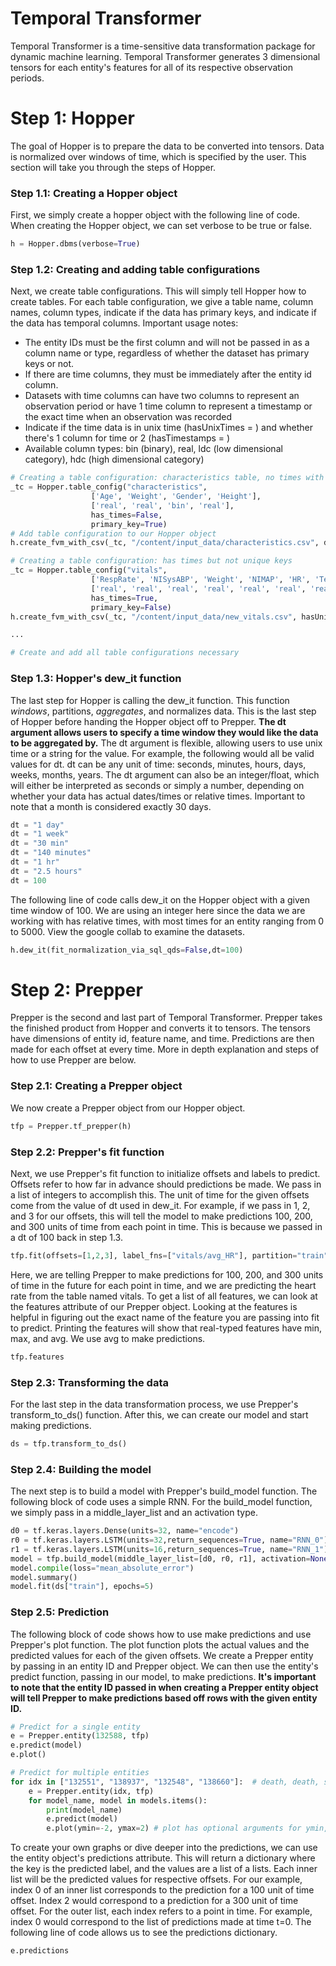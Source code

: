 # Temporal Transformer

Temporal Transformer is a time-sensitive data transformation package for dynamic machine learning. Temporal Transformer generates 3 dimensional tensors for each entity's features for all of its respective observation periods.

# Step 1: Hopper

The goal of Hopper is to prepare the data to be converted into tensors. Data is normalized over windows of time, which is specified by the user. This section will take you through the steps of Hopper.

### Step 1.1: Creating a Hopper object

First, we simply create a hopper object with the following line of code. When creating the Hopper object, we can set verbose to be true or false.
```python
h = Hopper.dbms(verbose=True)
```

### Step 1.2: Creating and adding table configurations

Next, we create table configurations. This will simply tell Hopper how to create tables. For each table configuration, we give a table name, column names, column types, indicate if the data has primary keys, and indicate if the data has temporal columns.
Important usage notes:
* The entity IDs must be the first column and will not be passed in as a column name or type, regardless of whether the dataset has primary keys or not.
* If there are time columns, they must be immediately after the entity id column.
* Datasets with time columns can have two columns to represent an observation period or have 1 time column to represent a timestamp or the exact time when an observation was recorded
* Indicate if the time data is in unix time (hasUnixTimes = ) and whether there's 1 column for time or 2 (hasTimestamps = )
* Available column types: bin (binary), real, ldc (low dimensional category), hdc (high dimensional category)

```python
# Creating a table configuration: characteristics table, no times with unique keys
_tc = Hopper.table_config("characteristics", 
                  ['Age', 'Weight', 'Gender', 'Height'], 
                  ['real', 'real', 'bin', 'real'],
                  has_times=False,
                  primary_key=True)
# Add table configuration to our Hopper object
h.create_fvm_with_csv(_tc, "/content/input_data/characteristics.csv", delimiter=',')

# Creating a table configuration: has times but not unique keys
_tc = Hopper.table_config("vitals", 
                  ['RespRate', 'NISysABP', 'Weight', 'NIMAP', 'HR', 'Temp', 'MAP', 'DiasABP', 'NIDiasABP', 'SysABP'], 
                  ['real', 'real', 'real', 'real', 'real', 'real', 'real', 'real', 'real', 'real'],
                  has_times=True,
                  primary_key=False)
h.create_fvm_with_csv(_tc, "/content/input_data/new_vitals.csv", hasUnixTimes=True, hasTimestamps=True, delimiter=',')

...

# Create and add all table configurations necessary

```

### Step 1.3: Hopper's dew_it function

The last step for Hopper is calling the dew_it function. This function *windows*, partitions, *aggregates*, and normalizes data. This is the last step of Hopper before handing the Hopper object off to Prepper. **The dt argument allows users to specify a time window they would like the data to be aggregated by.** The dt argument is flexible, allowing users to use unix time or a string for the value. For example, the following would all be valid values for dt. dt can be any unit of time: seconds, minutes, hours, days, weeks, months, years. The dt argument can also be an integer/float, which will either be interpreted as seconds or simply a number, depending on whether your data has actual dates/times or relative times. Important to note that a month is considered exactly 30 days.
```python
dt = "1 day"
dt = "1 week"
dt = "30 min"
dt = "140 minutes"
dt = "1 hr"
dt = "2.5 hours"
dt = 100
```
The following line of code calls dew_it on the Hopper object with a given time window of 100. We are using an integer here since the data we are working with has relative times, with most times for an entity ranging from 0 to 5000. View the google collab to examine the datasets.
```python
h.dew_it(fit_normalization_via_sql_qds=False,dt=100)
```

# Step 2: Prepper

Prepper is the second and last part of Temporal Transformer. Prepper takes the finished product from Hopper and converts it to tensors. The tensors have dimensions of entity id, feature name, and time. Predictions are then made for each offset at every time. More in depth explanation and steps of how to use Prepper are below.

### Step 2.1: Creating a Prepper object

We now create a Prepper object from our Hopper object.
```python
tfp = Prepper.tf_prepper(h)
```

### Step 2.2: Prepper's fit function

Next, we use Prepper's fit function to initialize offsets and labels to predict. Offsets refer to how far in advance should predictions be made. We pass in a list of integers to accomplish this. The unit of time for the given offsets come from the value of dt used in dew_it. For example, if we pass in 1, 2, and 3 for our offsets, this will tell the model to make predictions 100, 200, and 300 units of time from each point in time. This is because we passed in a dt of 100 back in step 1.3.
```python
tfp.fit(offsets=[1,2,3], label_fns=["vitals/avg_HR"], partition="train")
```
Here, we are telling Prepper to make predictions for 100, 200, and 300 units of time in the future for each point in time, and we are predicting the heart rate from the table named vitals. To get a list of all features, we can look at the features attribute of our Prepper object. Looking at the features is helpful in figuring out the exact name of the feature you are passing into fit to predict. Printing the features will show that real-typed features have min, max, and avg. We use avg to make predictions.
```python
tfp.features
```

### Step 2.3: Transforming the data

For the last step in the data transformation process, we use Prepper's transform_to_ds() function. After this, we can create our model and start making predictions.
```python
ds = tfp.transform_to_ds()
```

### Step 2.4: Building the model

The next step is to build a model with Prepper's build_model function. The following block of code uses a simple RNN. For the build_model function, we simply pass in a middle_layer_list and an activation type.
```python
d0 = tf.keras.layers.Dense(units=32, name="encode")
r0 = tf.keras.layers.LSTM(units=32,return_sequences=True, name="RNN_0")
r1 = tf.keras.layers.LSTM(units=16,return_sequences=True, name="RNN_1")
model = tfp.build_model(middle_layer_list=[d0, r0, r1], activation=None) # Activation of None defaults to sigmoid
model.compile(loss="mean_absolute_error")
model.summary()
model.fit(ds["train"], epochs=5)
```

### Step 2.5: Prediction

The following block of code shows how to use make predictions and use Prepper's plot function. The plot function plots the actual values and the predicted values for each of the given offsets. We create a Prepper entity by passing in an entity ID and Prepper object. We can then use the entity's predict function, passing in our model, to make predictions. **It's important to note that the entity ID passed in when creating a Prepper entity object will tell Prepper to make predictions based off rows with the given entity ID.**

```python
# Predict for a single entity
e = Prepper.entity(132588, tfp)
e.predict(model)
e.plot()

# Predict for multiple entities
for idx in ["132551", "138937", "132548", "138660"]:  # death, death, survivor, survior (respectively for the given id's)
    e = Prepper.entity(idx, tfp)
    for model_name, model in models.items():
        print(model_name)
        e.predict(model)
        e.plot(ymin=-2, ymax=2) # plot has optional arguments for ymin, ymax, xmin, xmax
```
To create your own graphs or dive deeper into the predictions, we can use the entity object's predictions attribute. This will return a dictionary where the key is the predicted label, and the values are a list of a lists. Each inner list will be the predicted values for respective offsets. For our example, index 0 of an inner list corresponds to the prediction for a 100 unit of time offset. Index 2 would correspond to a prediction for a 300 unit of time offset. For the outer list, each index refers to a point in time. For example, index 0 would correspond to the list of predictions made at time t=0. The following line of code allows us to see the predictions dictionary.
```python
e.predictions
```
